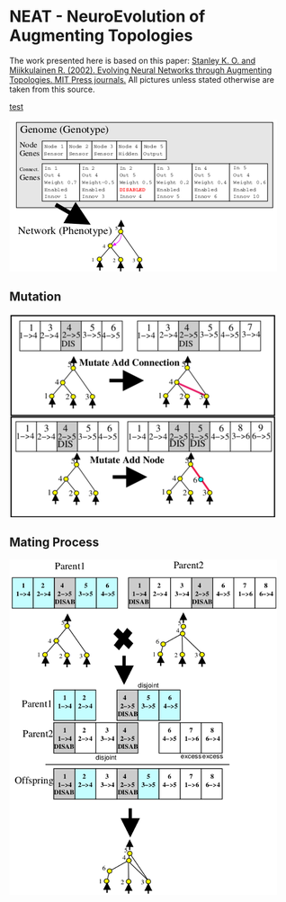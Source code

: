 # NEAT - NeuroEvolution of Augmenting Topologies
The work presented here is based on this paper: [Stanley K. O. and Miikkulainen R. (2002). Evolving Neural 
Networks through Augmenting Topologies. MIT Press journals.](http://nn.cs.utexas.edu/downloads/papers/stanley.ec02.pdf)
All pictures unless stated otherwise are taken from this source.

[test](http://htmlpreview.github.io/?https://github.com/LeoBasov/neat-python/blob/master/doc/build/html/index.html)

![alt text](https://github.com/LeoBasov/neat-python/blob/master/doc/source/_static/genome.png "Display of genome idea")

## Mutation
![alt text](https://github.com/LeoBasov/neat-python/blob/master/doc/source/_static/mutation.png "Display of mutation idea")

## Mating Process
![alt text](https://github.com/LeoBasov/neat-python/blob/master/doc/source/_static/mating_neat.png "Display of mating idea")
